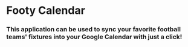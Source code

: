 # Footy Calendar
### This application can be used to sync your favorite football teams' fixtures into your Google Calendar with just a click!